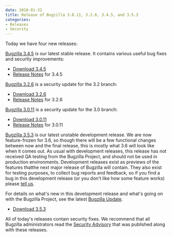 ```yaml
---
date: 2010-01-31
title: Release of Bugzilla 3.0.11, 3.2.6, 3.4.5, and 3.5.3
categories:
- Releases
- Security
---
```


Today we have four new releases:

[Bugzilla 3.4.5](/releases/3.4.5/) is our latest stable release. It contains various useful bug fixes and security improvements:

*   [Download 3.4.5](/download/#v34)
*   [Release Notes](/releases/3.4.5/) for 3.4.5

[Bugzilla 3.2.6](/releases/3.2.6/) is a security update for the 3.2 branch:

*   [Download 3.2.6](/download/#v32)
*   [Release Notes](/releases/3.2.6/) for 3.2.6

[Bugzilla 3.0.11](/releases/3.0.11/) is a security update for the 3.0 branch:

*   [Download 3.0.11](/download/#v30)
*   [Release Notes](/releases/3.0.11/) for 3.0.11

[Bugzilla 3.5.3](/releases/3.6/) is our latest unstable development release. We are now feature-frozen for 3.6, so though there will be a few functional changes between now and the final release, this is mostly what 3.6 will look like when it comes out. As usual with development releases, this release has not received QA testing from the Bugzilla Project, and should not be used in production environments. Development releases exist as previews of the features thatthe next major release of Bugzilla will contain. They also exist for testing purposes, to collect bug reports and feedback, so if you find a bug in this development release (or you don't like how some feature works) please [tell us](/contributing/reporting_bugs).

For details on what's new in this development release and what's going on with the Bugzilla Project, see the latest [Bugzilla Update](/blog/2010/02/01/release-3.4.5).

*   [Download 3.5.3](/download/#v36)

All of today's releases contain security fixes. We recommend that all Bugzilla administrators read the [Security Advisory](/security/3.0.10/) that was published along with these releases.

